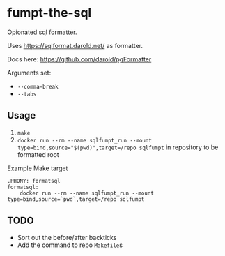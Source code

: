 # fumpt-the-sql

Opionated sql formatter.

Uses https://sqlformat.darold.net/ as formatter.

Docs here: https://github.com/darold/pgFormatter

Arguments set:

- `--comma-break`
- `--tabs`

## Usage

1. `make`
2. `docker run --rm --name sqlfumpt_run --mount type=bind,source="$(pwd)",target=/repo sqlfumpt` in repository to be formatted root

Example Make target

```
.PHONY: formatsql
formatsql:
	docker run --rm --name sqlfumpt_run --mount type=bind,source=`pwd`,target=/repo sqlfumpt
```

## TODO

- Sort out the before/after backticks
- Add the command to repo `Makefile`s
